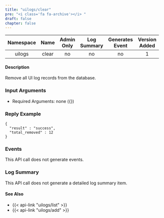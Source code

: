 ```yaml
---
title: "uilogs/clear"
pre: "<i class='fa fa-archive'></i> "
draft: false
chapter: false
---
```


| Namespace | Name | Admin Only | Log Summary | Generates Event | Version Added
|:----------------:|:--------:|:--------:|:--------:|:--------:|:---:|
| uilogs | clear | no | no | no | 1 |

#### Description
Remove all UI log records from the database.

### Input Arguments
* Required Arguments: none ({})

### Reply Example
```
{
  "result" : "success",
  "total_removed" : 12
}
```

### Events
This API call does not generate events.

### Log Summary
This API call does not generate a detailed log summary item.


#### See Also
* {{< api-link "uilogs/list" >}}
* {{< api-link "uilogs/add" >}}
